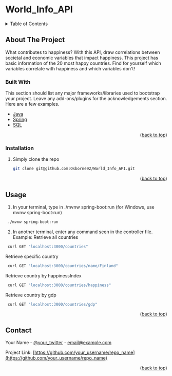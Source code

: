 # World_Info_API
<!-- TABLE OF CONTENTS -->
<details>
  <summary>Table of Contents</summary>
  <ol>
    <li>
      <a href="#about-the-project">About The Project</a>
      <ul>
        <li><a href="#built-with">Built With</a></li>
      </ul>
    </li>
    <li>
      <a href="#getting-started">Getting Started</a>
      <ul>
        <li><a href="#prerequisites">Prerequisites</a></li>
        <li><a href="#installation">Installation</a></li>
      </ul>
    </li>
    <li><a href="#usage">Usage</a></li>
    <li><a href="#roadmap">Roadmap</a></li>
    <li><a href="#contributing">Contributing</a></li>
    <li><a href="#license">License</a></li>
    <li><a href="#contact">Contact</a></li>
    <li><a href="#acknowledgments">Acknowledgments</a></li>
  </ol>
</details>



<!-- ABOUT THE PROJECT -->
## About The Project

What contributes to happiness? With this API, draw correlations between societal and economic variables that impact happiness. This project has basic information of the 20 most happy countries. Find for yourself which variables correlate with happiness and which variables don't!

### Built With

This section should list any major frameworks/libraries used to bootstrap your project. Leave any add-ons/plugins for the acknowledgements section. Here are a few examples.

* [Java](https://www.java.com/en/)
* [Spring](https://spring.io/)
* [SQL](https://www.microsoft.com/en-us/sql-server/sql-server-downloads)

<p align="right">(<a href="#top">back to top</a>)</p>


<!-- GETTING STARTED -->
### Installation
1. Simply clone the repo
   ```sh
   git clone git@github.com:Osborne92/World_Info_API.git
   ```

<p align="right">(<a href="#top">back to top</a>)</p>



<!-- USAGE EXAMPLES -->
## Usage
1. In your terminal, type in ./mvnw spring-boot:run (for Windows, use mvnw spring-boot:run)
  ```sh
   ./mvnw spring-boot:run
   ```
2. In another terminal, enter any command seen in the controller file. Example: Retrieve all countries
  ```sh
   curl GET "localhost:3000/countries"
   ```
   
   Retrieve specific country
  ```sh
   curl GET "localhost:3000/countries/name/Finland"
   ```
   
   Retrieve country by happinessIndex
  ```sh
   curl GET "localhost:3000/countries/happiness"
   ```
   
   Retrieve country by gdp
  ```sh
   curl GET "localhost:3000/countries/gdp"
   ```

<p align="right">(<a href="#top">back to top</a>)</p>

<!-- CONTACT -->
## Contact

Your Name - [@your_twitter](https://twitter.com/your_username) - email@example.com

Project Link: [https://github.com/your_username/repo_name](https://github.com/your_username/repo_name)

<p align="right">(<a href="#top">back to top</a>)</p>
